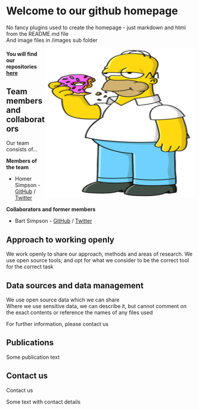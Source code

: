 # Welcome to our github homepage
No fancy plugins used to create the homepage - just markdown and html from the README.md file  
And image files in /images sub folder

<img align="right" width="400" height="400" src="/images/Homer_Simpson.png">

<!-- comments out the code -->
<!-- the below code places the image using default markdown settings
<!-- ![Team Logo](/images/Homer_Simpson.png) -->

#### You will find our repositories [here](https://github.com/cwmaCampbell?tab=repositories)

## Team members and collaborators
Our team consists of...  

**Members of the team**  

* Homer Simpson - [GitHub](https://github.com/username) / [Twitter](https://twitter.com/homerjsimpson)

**Collaborators and former members**  

* Bart Simpson - [GitHub](https://github.com/username) / [Twitter](https://twitter.com/thesimpsons)

## Approach to working openly  
We work openly to share our approach, methods and areas of research.
We use open source tools; and opt for what we consider to be the correct tool for the correct task

## Data sources and data management
We use open source data which we can share  
Where we use sensitive data, we can describe it, but cannot comment on the exact contents or reference the names of any files used

For further information, please contact us

## Publications
Some publication text

## Contact us
Contact us

Some text with contact details
